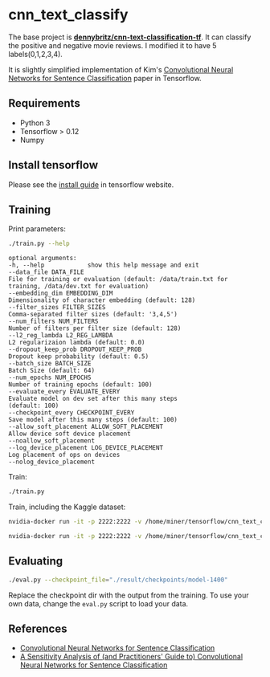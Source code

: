 # cnn_text_classify

The base project is **[dennybritz/cnn-text-classification-tf](https://github.com/dennybritz/cnn-text-classification-tf)**.  It can classify the positive and negative movie reviews. I modified it to have 5 labels(0,1,2,3,4).


It is slightly simplified implementation of Kim's [Convolutional Neural Networks for Sentence Classification](http://arxiv.org/abs/1408.5882) paper in Tensorflow.


## Requirements

- Python 3
- Tensorflow > 0.12
- Numpy

## Install tensorflow

Please see the [install guide](https://www.tensorflow.org/install/) in tensorflow website.


## Training

Print parameters:

```bash
./train.py --help
```

```
optional arguments:
-h, --help            show this help message and exit
--data_file DATA_FILE
File for training or evaluation (default: /data/train.txt for training, /data/dev.txt for evaluation)
--embedding_dim EMBEDDING_DIM
Dimensionality of character embedding (default: 128)
--filter_sizes FILTER_SIZES
Comma-separated filter sizes (default: '3,4,5')
--num_filters NUM_FILTERS
Number of filters per filter size (default: 128)
--l2_reg_lambda L2_REG_LAMBDA
L2 regularizaion lambda (default: 0.0)
--dropout_keep_prob DROPOUT_KEEP_PROB
Dropout keep probability (default: 0.5)
--batch_size BATCH_SIZE
Batch Size (default: 64)
--num_epochs NUM_EPOCHS
Number of training epochs (default: 100)
--evaluate_every EVALUATE_EVERY
Evaluate model on dev set after this many steps
(default: 100)
--checkpoint_every CHECKPOINT_EVERY
Save model after this many steps (default: 100)
--allow_soft_placement ALLOW_SOFT_PLACEMENT
Allow device soft device placement
--noallow_soft_placement
--log_device_placement LOG_DEVICE_PLACEMENT
Log placement of ops on devices
--nolog_device_placement

```

Train:

```bash
./train.py
```

Train, including the Kaggle dataset:

```bash
nvidia-docker run -it -p 2222:2222 -v /home/miner/tensorflow/cnn_text_classify:/root/code tensorflow/tensorflow:1.5.0-gpu  python ./code/train_mul.py --data_file=./code/data/train-all.txt --out_dir=./result --num_epochs=10 --ps_hosts="192.168.0.100:2222"   --worker_hosts="192.168.0.101:2222"   --job_name="ps"   --task_index=0
```

```bash
nvidia-docker run -it -p 2222:2222 -v /home/miner/tensorflow/cnn_text_classify:/root/code tensorflow/tensorflow:1.5.0-gpu  python ./code/train_mul.py --data_file=./code/data/train-all.txt --out_dir=./result --num_epochs=10  --ps_hosts="192.168.0.100:2222"   --worker_hosts="192.168.0.101:2222"   --job_name="worker"   --task_index=0
```

## Evaluating

```bash
./eval.py --checkpoint_file="./result/checkpoints/model-1400"
```

Replace the checkpoint dir with the output from the training. To use your own data, change the `eval.py` script to load your data.


## References

- [Convolutional Neural Networks for Sentence Classification](http://arxiv.org/abs/1408.5882)
- [A Sensitivity Analysis of (and Practitioners' Guide to) Convolutional Neural Networks for Sentence Classification](http://arxiv.org/abs/1510.03820)
